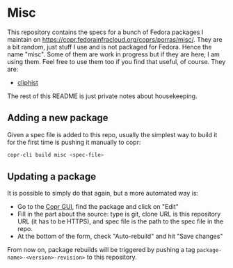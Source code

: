 # Misc

This repository contains the specs for a bunch of Fedora packages I maintain on
https://copr.fedorainfracloud.org/coprs/porras/misc/. They are a bit random,
just stuff I use and is not packaged for Fedora. Hence the name "misc". Some of
them are work in progress but if they are here, I am using them. Feel free to
use them too if you find that useful, of course. They are:

* [cliphist](https://github.com/sentriz/cliphist)

The rest of this README is just private notes about housekeeping.

## Adding a new package

Given a spec file is added to this repo, usually the simplest way to build it
for the first time is pushing it manually to copr:

```sh
copr-cli build misc <spec-file>
```

## Updating a package

It is possible to simply do that again, but a more automated way is:

* Go to the [Copr
  GUI](https://copr.fedorainfracloud.org/coprs/porras/misc/packages/), find the
  package and click on "Edit"
* Fill in the part about the source: type is git, clone URL is this repository
  URL (it has to be HTTPS), and spec file is the path to the spec file in the
  repo.
* At the bottom of the form, check "Auto-rebuild" and hit "Save changes"

From now on, package rebuilds will be triggered by pushing a tag
`package-name>-<version>-revision>` to this repository.
